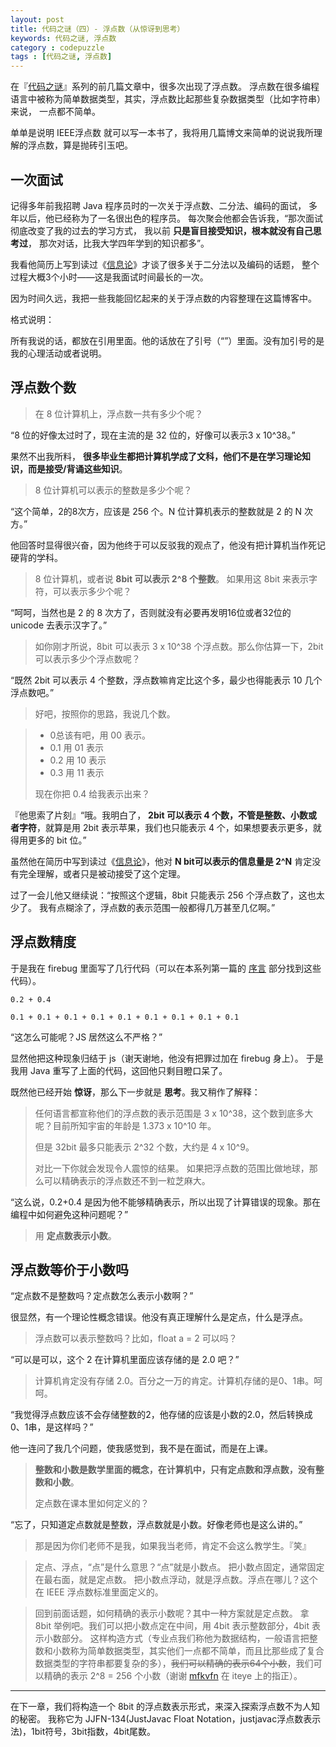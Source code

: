 ```yaml
---
layout: post
title: 代码之谜（四）- 浮点数（从惊讶到思考）
keywords: 代码之谜, 浮点数
category : codepuzzle
tags : [代码之谜, 浮点数]
---
```


在『[代码之谜](http://justjavac.com/codepuzzle/2012/09/25/codepuzzle-introduction.html)』系列的前几篇文章中，很多次出现了浮点数。
浮点数在很多编程语言中被称为简单数据类型，其实，浮点数比起那些复杂数据类型（比如字符串）来说，
一点都不简单。

单单是说明 IEEE浮点数 就可以写一本书了，我将用几篇博文来简单的说说我所理解的浮点数，算是抛砖引玉吧。

## 一次面试

记得多年前我招聘 Java 程序员时的一次关于浮点数、二分法、编码的面试，
多年以后，他已经称为了一名很出色的程序员。
每次聚会他都会告诉我，“那次面试彻底改变了我的过去的学习方式，
我以前 **只是盲目接受知识，根本就没有自己思考过**，
那次对话，比我大学四年学到的知识都多”。

我看他简历上写到读过《[信息论](http://t.cn/zlkY7gi)》才谈了很多关于二分法以及编码的话题，
整个过程大概3个小时——这是我面试时间最长的一次。

因为时间久远，我把一些我能回忆起来的关于浮点数的内容整理在这篇博客中。

格式说明：

所有我说的话，都放在引用里面。他的话放在了引号（“”）里面。没有加引号的是我的心理活动或者说明。

## 浮点数个数

> 在 8 位计算机上，浮点数一共有多少个呢？

“8 位的好像太过时了，现在主流的是 32 位的，好像可以表示3 x 10^38。”

果然不出我所料， **很多毕业生都把计算机学成了文科，他们不是在学习理论知识，而是接受/背诵这些知识**。

> 8 位计算机可以表示的整数是多少个呢？

“这个简单，2的8次方，应该是 256 个。N 位计算机表示的整数就是 2 的 N 次方。”

他回答时显得很兴奋，因为他终于可以反驳我的观点了，他没有把计算机当作死记硬背的学科。

> 8 位计算机，或者说 **8bit 可以表示 2^8 个整数**。
> 如果用这 8bit 来表示字符，可以表示多少个呢？

“呵呵，当然也是 2 的 8 次方了，否则就没有必要再发明16位或者32位的 unicode 去表示汉字了。”

> 如你刚才所说，8bit 可以表示 3 x 10^38 个浮点数。那么你估算一下，2bit 可以表示多少个浮点数呢？

“既然 2bit 可以表示 4 个整数，浮点数嘛肯定比这个多，最少也得能表示 10 几个浮点数吧。”

> 好吧，按照你的思路，我说几个数。

> * 0总该有吧，用 00 表示。
> * 0.1 用 01 表示
> * 0.2 用 10 表示
> * 0.3 用 11 表示
>
> 现在你把 0.4 给我表示出来？

『他思索了片刻』“哦。我明白了， **2bit 可以表示 4 个数，不管是整数、小数或者字符**，就算是用 2bit 表示苹果，我们也只能表示 4 个，如果想要表示更多，就得用更多的 bit 位。”

虽然他在简历中写到读过《[信息论](http://t.cn/zlkY7gi)》，他对 **N bit可以表示的信息量是 2^N** 
肯定没有完全理解，或者只是被动接受了这个定理。

过了一会儿他又继续说：“按照这个逻辑，8bit 只能表示 256 个浮点数了，这也太少了。
我有点糊涂了，浮点数的表示范围一般都得几万甚至几亿啊。”

## 浮点数精度

于是我在 firebug 里面写了几行代码（可以在本系列第一篇的 [序言](http://justjavac.com/codepuzzle/2012/09/25/codepuzzle-introduction.html) 部分找到这些代码）。

    0.2 + 0.4
    
    0.1 + 0.1 + 0.1 + 0.1 + 0.1 + 0.1 + 0.1 + 0.1 + 0.1

“这怎么可能呢？JS 居然这么不严格？”

显然他把这种现象归结于 js（谢天谢地，他没有把罪过加在 firebug 身上）。
于是我用 Java 重写了上面的代码，这回他只剩目瞪口呆了。

既然他已经开始 **惊讶**，那么下一步就是 **思考**。我又稍作了解释：

> 任何语言都宣称他们的浮点数的表示范围是 3 x 10^38，这个数到底多大呢？目前所知宇宙的年龄是 1.373 x 10^10 年。
> 
> 但是 32bit 最多只能表示 2^32 个数，大约是 4 x 10^9。
> 
> 对比一下你就会发现令人震惊的结果。
> 如果把浮点数的范围比做地球，那么可以精确表示的浮点数还不到一粒芝麻大。

“这么说，0.2+0.4 是因为他不能够精确表示，所以出现了计算错误的现象。那在编程中如何避免这种问题呢？”

> 用 **定点数表示小数**。

## 浮点数等价于小数吗

“定点数不是整数吗？定点数怎么表示小数啊？”

很显然，有一个理论性概念错误。他没有真正理解什么是定点，什么是浮点。

> 浮点数可以表示整数吗？比如，float a = 2 可以吗？

“可以是可以，这个 2 在计算机里面应该存储的是 2.0 吧？”

> 计算机肯定没有存储 2.0。百分之一万的肯定。计算机存储的是0、1串。呵呵。

“我觉得浮点数应该不会存储整数的2，他存储的应该是小数的2.0，然后转换成0、1串，是这样吗？”

他一连问了我几个问题，使我感觉到，我不是在面试，而是在上课。

> **整数和小数是数学里面的概念，在计算机中，只有定点数和浮点数，没有整数和小数**。
>
> 定点数在课本里如何定义的？

“忘了，只知道定点数就是整数，浮点数就是小数。好像老师也是这么讲的。”

> 那是因为你们老师不是我，如果我当老师，肯定不会这么教学生。『笑』

> 定点、浮点，“点”是什么意思？“点”就是小数点。
> 把小数点固定，通常固定在最右面，就是定点数。
> 把小数点浮动，就是浮点数。浮点在哪儿？这个在 IEEE 浮点数标准里面定义的。

> 回到前面话题，如何精确的表示小数呢？其中一种方案就是定点数。
拿 8bit 举例吧。我们可以把小数点定在中间，用 4bit 表示整数部分，4bit 表示小数部分。
这样构造方式（专业点我们称他为数据结构，一般语言把整数和小数称为简单数据类型，其实他们一点都不简单，而且比那些成了复合数据类型的字符串都要复杂的多），<del>我们可以精确的表示64个小数</del>，我们可以精确的表示 2^8 = 256 个小数（谢谢 [mfkvfn](http://mfkvfn.iteye.com/) 在 iteye 上的指正）。

------------------------------------

在下一章，我们将构造一个 8bit 的浮点数表示形式，来深入探索浮点数不为人知的秘密。
我称它为 JJFN-134(JustJavac Float Notation，justjavac浮点数表示法)，1bit符号，3bit指数，4bit尾数。

